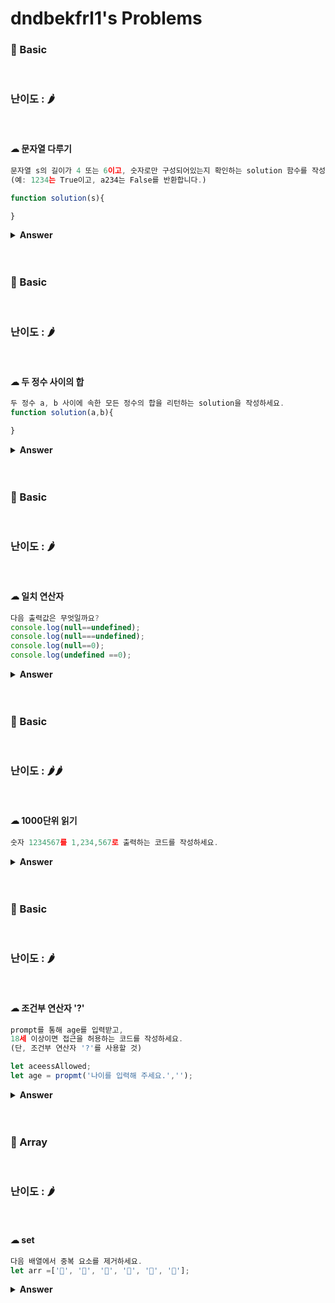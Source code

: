 # dndbekfrl1's Problems

### 🎁 Basic

<br>

### 난이도 : 🌶

<br>

#### ☁︎ 문자열 다루기

```javascript
문자열 s의 길이가 4 또는 6이고, 숫자로만 구성되어있는지 확인하는 solution 함수를 작성하세요.
(예: 1234는 True이고, a234는 False를 반환합니다.)

function solution(s){

}

```

<details><summary><b>Answer</b></summary>

<p>

```javascript
//작성한 답
function solution(s) {
  var result = false;
  var length = s.length;
  if (length == 4 || length == 6) {
    result = isNaN(s) ? false : true;
  }
  return result;
}

//best 답
function solution(s) {
  return s.length == 4 || s.length == 6 ? !isNaN(s) : false;
}
```

 </p>
 </details>
 <br>
 <br>

### 🎁 Basic

<br>

### 난이도 : 🌶

<br>

#### ☁︎ 두 정수 사이의 합

```javascript
두 정수 a, b 사이에 속한 모든 정수의 합을 리턴하는 solution을 작성하세요.
function solution(a,b){

}
```

<details><summary><b>Answer</b></summary>

<p>

```javascript
>true //'Z'가 'Z'보다 크다.
>false //'H'가 'B'보다 크다.
>true // '2'는 숫자 2로 변환 후 비교 된다.

```

 </p>
 </details>
 <br>
 <br>

### 🎁 Basic

<br>

### 난이도 : 🌶

<br>

#### ☁︎ 일치 연산자

```javascript
다음 출력값은 무엇일까요?
console.log(null==undefined);
console.log(null===undefined);
console.log(null==0);
console.log(undefined ==0);

```

<details><summary><b>Answer</b></summary>

<p>

```javascript
>true //null과 undefined는 숫자형으로 변환되어 각각 0, NaN으로 변환
>false
>true
>false //NaN이 피연산자이면 비교 연산자는 항상 false 반환

```

 </p>
 </details>
 <br>
 <br>

### 🎁 Basic

<br>

### 난이도 : 🌶🌶

<br>

#### ☁︎ 1000단위 읽기

```javascript
숫자 1234567를 1,234,567로 출력하는 코드를 작성하세요.
```

<details><summary><b>Answer</b></summary>

<p>

```javascript
var num = 1234567;
num = 1234567 + "";

var point = num.length % 3;
var len = num.length;
var res = num.subString(0, point);

while (point < len) {
  if (res != "") str += ",";
  str += num.subString(point, point + 3);
  point += 3;
}
console.log(res);

또는, num.toString().replace(/\B(?=(\d{3})+(?!\d))/g, ",");
```

 </p>
 </details>
 <br>
 <br>

### 🎁 Basic

<br>

### 난이도 : 🌶

<br>

#### ☁︎ 조건부 연산자 '?'

```javascript
prompt를 통해 age를 입력받고,
18세 이상이면 접근을 허용하는 코드를 작성하세요.
(단, 조건부 연산자 '?'를 사용할 것)

let aceessAllowed;
let age = propmt('나이를 입력해 주세요.','');

```

<details><summary><b>Answer</b></summary>

<p>

```javascript
let aceessAllowed;
let age = propmt("나이를 입력해 주세요.", "");

accessAllowed = age >= 18 ? true : false;
if (accessAllowed) {
  console.log("접근을 허용합니다.");
} else {
  console.log("접근을 거부합니다.");
}
```

 </p>
 </details>
 <br>
 <br>

### 🎁 Array

<br>

### 난이도 : 🌶

<br>

#### ☁︎ set

```javascript
다음 배열에서 중복 요소를 제거하세요.
let arr =['🍎', '🍎', '🍋', '🍌', '🍋', '🍇'];
```

<details><summary><b>Answer</b></summary>

<p>

```javascript
let arr = ["🍎", "🍎", "🍋", "🍌", "🍋", "🍇"];
arr = new Set(arr);
```

 </p>
 </details>
 <br>
 <br>
